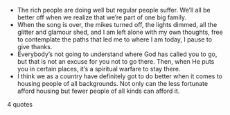  - The rich people are doing well but regular people suffer. We’ll all be better off when we realize that we’re part of one big family.
 - When the song is over, the mikes turned off, the lights dimmed, all the glitter and glamour shed, and I am left alone with my own thoughts, free to contemplate the paths that led me to where I am today, I pause to give thanks.
 - Everybody’s not going to understand where God has called you to go, but that is not an excuse for you not to go there. Then, when He puts you in certain places, it’s a spiritual warfare to stay there.
 - I think we as a country have definitely got to do better when it comes to housing people of all backgrounds. Not only can the less fortunate afford housing but fewer people of all kinds can afford it.

4 quotes